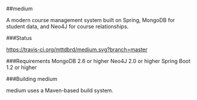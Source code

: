 ##medium


A modern course management system built on Spring, MongoDB for student data, and Neo4J for course relationships.

###Status

https://travis-ci.org/mttdbrd/medium.svg?branch=master

###Requirements
MongoDB 2.6 or higher
Neo4J 2.0 or higher
Spring Boot 1.2 or higher




###Building medium


medium uses a Maven-based build system.


